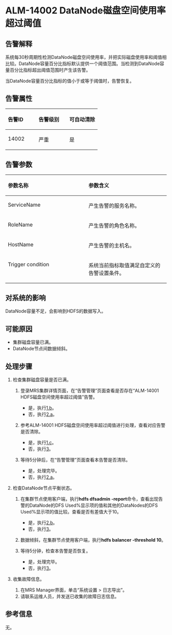 # ALM-14002 DataNode磁盘空间使用率超过阈值<a name="alm_14002"></a>

## 告警解释<a name="zh-cn_topic_0191813920_section20869327"></a>

系统每30秒周期性检测DataNode磁盘空间使用率，并把实际磁盘使用率和阈值相比较。DataNode容量百分比指标默认提供一个阈值范围。当检测到DataNode容量百分比指标超出阈值范围时产生该告警。

当DataNode容量百分比指标的值小于或等于阈值时，告警恢复。

## 告警属性<a name="zh-cn_topic_0191813920_section53606218"></a>

<a name="zh-cn_topic_0191813920_table11766267"></a>
<table><thead align="left"><tr id="zh-cn_topic_0191813920_row7304143"><th class="cellrowborder" valign="top" width="33.33333333333333%" id="mcps1.1.4.1.1"><p id="zh-cn_topic_0191813920_p54764719"><a name="zh-cn_topic_0191813920_p54764719"></a><a name="zh-cn_topic_0191813920_p54764719"></a>告警ID</p>
</th>
<th class="cellrowborder" valign="top" width="33.33333333333333%" id="mcps1.1.4.1.2"><p id="zh-cn_topic_0191813920_p6757235"><a name="zh-cn_topic_0191813920_p6757235"></a><a name="zh-cn_topic_0191813920_p6757235"></a>告警级别</p>
</th>
<th class="cellrowborder" valign="top" width="33.33333333333333%" id="mcps1.1.4.1.3"><p id="zh-cn_topic_0191813920_p10465156"><a name="zh-cn_topic_0191813920_p10465156"></a><a name="zh-cn_topic_0191813920_p10465156"></a>可自动清除</p>
</th>
</tr>
</thead>
<tbody><tr id="zh-cn_topic_0191813920_row42371273"><td class="cellrowborder" valign="top" width="33.33333333333333%" headers="mcps1.1.4.1.1 "><p id="zh-cn_topic_0191813920_p9521066"><a name="zh-cn_topic_0191813920_p9521066"></a><a name="zh-cn_topic_0191813920_p9521066"></a>14002</p>
</td>
<td class="cellrowborder" valign="top" width="33.33333333333333%" headers="mcps1.1.4.1.2 "><p id="zh-cn_topic_0191813920_p33008913"><a name="zh-cn_topic_0191813920_p33008913"></a><a name="zh-cn_topic_0191813920_p33008913"></a>严重</p>
</td>
<td class="cellrowborder" valign="top" width="33.33333333333333%" headers="mcps1.1.4.1.3 "><p id="zh-cn_topic_0191813920_p56476259"><a name="zh-cn_topic_0191813920_p56476259"></a><a name="zh-cn_topic_0191813920_p56476259"></a>是</p>
</td>
</tr>
</tbody>
</table>

## 告警参数<a name="zh-cn_topic_0191813920_section12693918"></a>

<a name="zh-cn_topic_0191813920_table11174282"></a>
<table><thead align="left"><tr id="zh-cn_topic_0191813920_row15876907"><th class="cellrowborder" valign="top" width="50%" id="mcps1.1.3.1.1"><p id="zh-cn_topic_0191813920_p10961125"><a name="zh-cn_topic_0191813920_p10961125"></a><a name="zh-cn_topic_0191813920_p10961125"></a>参数名称</p>
</th>
<th class="cellrowborder" valign="top" width="50%" id="mcps1.1.3.1.2"><p id="zh-cn_topic_0191813920_p15435960"><a name="zh-cn_topic_0191813920_p15435960"></a><a name="zh-cn_topic_0191813920_p15435960"></a>参数含义</p>
</th>
</tr>
</thead>
<tbody><tr id="zh-cn_topic_0191813920_row42353227"><td class="cellrowborder" valign="top" width="50%" headers="mcps1.1.3.1.1 "><p id="zh-cn_topic_0191813920_p8059334"><a name="zh-cn_topic_0191813920_p8059334"></a><a name="zh-cn_topic_0191813920_p8059334"></a>ServiceName</p>
</td>
<td class="cellrowborder" valign="top" width="50%" headers="mcps1.1.3.1.2 "><p id="zh-cn_topic_0191813920_p48826322"><a name="zh-cn_topic_0191813920_p48826322"></a><a name="zh-cn_topic_0191813920_p48826322"></a>产生告警的服务名称。</p>
</td>
</tr>
<tr id="zh-cn_topic_0191813920_row36783718"><td class="cellrowborder" valign="top" width="50%" headers="mcps1.1.3.1.1 "><p id="zh-cn_topic_0191813920_p26691149"><a name="zh-cn_topic_0191813920_p26691149"></a><a name="zh-cn_topic_0191813920_p26691149"></a>RoleName</p>
</td>
<td class="cellrowborder" valign="top" width="50%" headers="mcps1.1.3.1.2 "><p id="zh-cn_topic_0191813920_p14499481"><a name="zh-cn_topic_0191813920_p14499481"></a><a name="zh-cn_topic_0191813920_p14499481"></a>产生告警的角色名称。</p>
</td>
</tr>
<tr id="zh-cn_topic_0191813920_row63386473"><td class="cellrowborder" valign="top" width="50%" headers="mcps1.1.3.1.1 "><p id="zh-cn_topic_0191813920_p34030663"><a name="zh-cn_topic_0191813920_p34030663"></a><a name="zh-cn_topic_0191813920_p34030663"></a>HostName</p>
</td>
<td class="cellrowborder" valign="top" width="50%" headers="mcps1.1.3.1.2 "><p id="zh-cn_topic_0191813920_p5020285"><a name="zh-cn_topic_0191813920_p5020285"></a><a name="zh-cn_topic_0191813920_p5020285"></a>产生告警的主机名。</p>
</td>
</tr>
<tr id="zh-cn_topic_0191813920_row45182569"><td class="cellrowborder" valign="top" width="50%" headers="mcps1.1.3.1.1 "><p id="zh-cn_topic_0191813920_p35909463"><a name="zh-cn_topic_0191813920_p35909463"></a><a name="zh-cn_topic_0191813920_p35909463"></a>Trigger condition</p>
</td>
<td class="cellrowborder" valign="top" width="50%" headers="mcps1.1.3.1.2 "><p id="zh-cn_topic_0191813920_p22985394"><a name="zh-cn_topic_0191813920_p22985394"></a><a name="zh-cn_topic_0191813920_p22985394"></a>系统当前指标取值满足自定义的告警设置条件。</p>
</td>
</tr>
</tbody>
</table>

## 对系统的影响<a name="zh-cn_topic_0191813920_section47136405"></a>

DataNode容量不足，会影响到HDFS的数据写入。

## 可能原因<a name="zh-cn_topic_0191813920_section21574462"></a>

-   集群磁盘容量已满。
-   DataNode节点间数据倾斜。

## 处理步骤<a name="zh-cn_topic_0191813920_section59952436"></a>

1.  检查集群磁盘容量是否已满。
    1.  登录MRS集群详情页面，在“告警管理”页面查看是否存在“ALM-14001 HDFS磁盘空间使用率超过阈值”告警。
        -   是，执行[1.b](#zh-cn_topic_0191813920_yt2)。
        -   否，执行[2.a](#zh-cn_topic_0191813920_li64268160)。

    2.  <a name="zh-cn_topic_0191813920_yt2"></a>参考ALM-14001 HDFS磁盘空间使用率超过阈值进行处理，查看对应告警是否清除。
        -   是，执行[1.c](#zh-cn_topic_0191813920_yt3)。
        -   否，执行[3](#zh-cn_topic_0191813920_li572522141314)。

    3.  <a name="zh-cn_topic_0191813920_yt3"></a>等待5分钟后，在“告警管理”页面查看本告警是否清除。
        -   是，处理完毕。
        -   否，执行[2.a](#zh-cn_topic_0191813920_li64268160)。

2.  检查DataNode节点平衡状态。
    1.  <a name="zh-cn_topic_0191813920_li64268160"></a>在集群节点使用客户端，执行**hdfs dfsadmin -report**命令，查看出现告警的DataNode的DFS Used%显示项的值和其他的DataNodes的DFS Used%显示项的值比较。查看是否有差值大于10。
        -   是，执行[2.b](#zh-cn_topic_0191813920_step17)。
        -   否，执行[3](#zh-cn_topic_0191813920_li572522141314)。

    2.  <a name="zh-cn_topic_0191813920_step17"></a>数据倾斜，在集群节点使用客户端，执行**hdfs balancer -threshold 10**。
    3.  等待5分钟，检查本告警是否恢复。
        -   是，处理完毕。
        -   否，执行[3](#zh-cn_topic_0191813920_li572522141314)。

3.  <a name="zh-cn_topic_0191813920_li572522141314"></a>收集故障信息。
    1.  在MRS Manager界面，单击“系统设置 \> 日志导出”。
    2.  请联系运维人员，并发送已收集的故障日志信息。


## 参考信息<a name="zh-cn_topic_0191813920_section2701015"></a>

无。

